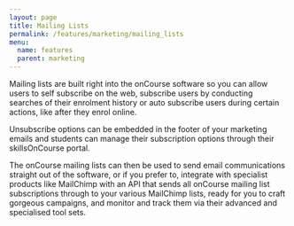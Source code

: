 ```yaml
---
layout: page
title: Mailing Lists
permalink: /features/marketing/mailing_lists
menu:
  name: features
  parent: marketing
---
```


Mailing lists are built right into the onCourse software so you can allow users to self subscribe on the web, subscribe users by conducting searches of their enrolment history or auto subscribe users during certain actions, like after they enrol online.

Unsubscribe options can be embedded in the footer of your marketing emails and students can manage their subscription options through their skillsOnCourse portal.

The onCourse mailing lists can then be used to send email communications straight out of the software, or if you prefer to, integrate with specialist products like MailChimp with an API that sends all onCourse mailing list subscriptions through to your various MailChimp lists, ready for you to craft gorgeous campaigns, and monitor and track them via their advanced and specialised tool sets. 

